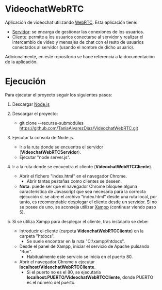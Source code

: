 # VideochatWebRTC
Aplicación de videochat utilizando [WebRTC](https://webrtc.org/). Esta aplicación tiene:
 - [Servidor](https://github.com/TaniaAlvarezDiaz/VideochatWebRTCServidor): se encarga de gestionar las conexiones de los usuarios.
 - [Cliente](https://github.com/TaniaAlvarezDiaz/VideochatWebRTCCliente): permite a los usuarios conectarse al servidor y realizar el intercambio de video y mensajes de chat con el resto de usuarios conectados al servidor (usando el nombre de dicho usuario).
 
Adicionalmente, en este repositorio se hace referencia a la documentación de la aplicación.

# Ejecución

Para ejecutar el proyecto seguir los siguientes pasos:
1. Descargar [Node.js](https://nodejs.org/es/)

2. Descargar el proyecto:
   * git clone --recurse-submodules https://github.com/TaniaAlvarezDiaz/VideochatWebRTC.git

3. Ejecutar la consola de Node.js.
   * Ir a la ruta donde se encuentra el servidor (**VideochatWebRTCServidor**).
   * Ejecutar "node server.js".
   
4. Ir a la ruta donde se encuentra el cliente (**VideochatWebRTCCliente**).
   * Abrir el fichero "index.html" en el navegador Chrome.
      * Abrir tantas pestañas como clientes se deseen.
   * **Nota**: puede ser que el navegador Chrome bloquee alguna característica de Javascript que sea necesaria para la correcta ejecución si se abre el archivo "index.html" desde una ruta local, por tanto, es recomendable desplegar el cliente desde un servidor.
   Si no se posee de uno, se aconseja utilizar [Xampp](https://www.apachefriends.org/es/index.html) (continuar viendo paso 5).
   
5. Si se utiliza Xampp para desplegar el cliente, tras instalarlo se debe:
   * Introducir el cliente (carpeta **VideochatWebRTCCliente**) en la carpeta "htdocs".
      * Se suele encontrar en la ruta "C:\xampp\htdocs". 
   * Desde el panel de Xampp, iniciar el servicio de Apache pulsando "Run".
      * Habitualmente este servicio se inicia en el puerto 80.
   * Abrir el navegador Chrome y ejecutar **localhost/VideochatWebRTCCliente**.
      * Si el puerto no es el 80, se ejecutaría **localhost:PUERTO/VideochatWebRTCCliente**, donde PUERTO es el número del puerto.
   

